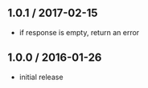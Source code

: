 1.0.1 / 2017-02-15
------------------
- if response is empty, return an error

1.0.0 / 2016-01-26
------------------
- initial release

